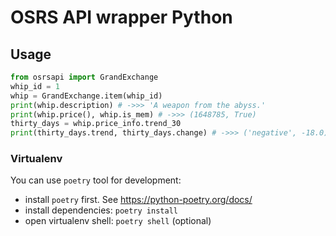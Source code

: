 # OSRS API wrapper Python

## Usage

```python
from osrsapi import GrandExchange
whip_id = 1
whip = GrandExchange.item(whip_id)
print(whip.description) # ->>> 'A weapon from the abyss.'
print(whip.price(), whip.is_mem) # ->>> (1648785, True)
thirty_days = whip.price_info.trend_30
print(thirty_days.trend, thirty_days.change) # ->>> ('negative', -18.0)
```

### Virtualenv
You can use `poetry` tool for development:
 - install `poetry` first. See https://python-poetry.org/docs/
 - install dependencies: `poetry install`
 - open virtualenv shell: `poetry shell` (optional)
 
 
 